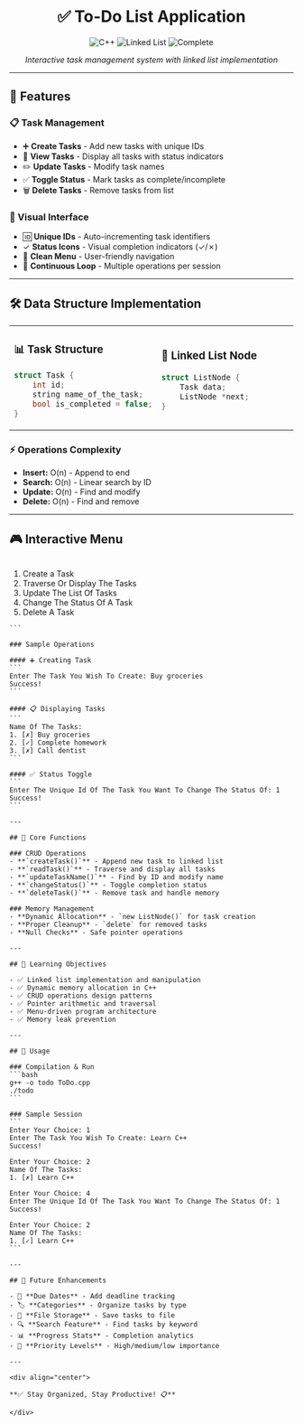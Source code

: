 <div align="center">

# ✅ To-Do List Application

<p>
  <img src="https://img.shields.io/badge/Language-C%2B%2B-00599C?style=for-the-badge&logo=cplusplus&logoColor=white" alt="C++">
  <img src="https://img.shields.io/badge/Data_Structure-Linked_List-FF6B35?style=for-the-badge" alt="Linked List">
  <img src="https://img.shields.io/badge/Status-Complete-28a745?style=for-the-badge" alt="Complete">
</p>

*Interactive task management system with linked list implementation*

</div>

---

## 🚀 Features

### 📋 Task Management
- ➕ **Create Tasks** - Add new tasks with unique IDs
- 👀 **View Tasks** - Display all tasks with status indicators
- ✏️ **Update Tasks** - Modify task names
- ✅ **Toggle Status** - Mark tasks as complete/incomplete
- 🗑️ **Delete Tasks** - Remove tasks from list

### 🎨 Visual Interface
- 🆔 **Unique IDs** - Auto-incrementing task identifiers
- ✓ **Status Icons** - Visual completion indicators (✓/✗)
- 🌈 **Clean Menu** - User-friendly navigation
- 🔄 **Continuous Loop** - Multiple operations per session

---

## 🛠️ Data Structure Implementation

<table>
<tr>
<td width="50%">

### 📊 Task Structure
```cpp
struct Task {
    int id;
    string name_of_the_task;
    bool is_completed = false;
}
```

</td>
<td width="50%">

### 🔗 Linked List Node
```cpp
struct ListNode {
    Task data;
    ListNode *next;
}
```

</td>
</tr>
</table>

### ⚡ Operations Complexity
- **Insert:** O(n) - Append to end
- **Search:** O(n) - Linear search by ID
- **Update:** O(n) - Find and modify
- **Delete:** O(n) - Find and remove

---

## 🎮 Interactive Menu

```
``````````````````````````````````````````
1. Create a Task 
2. Traverse Or Display The Tasks 
3. Update The List Of Tasks 
4. Change The Status Of A Task
5. Delete A Task
``````````````````````````````````````````
```

### Sample Operations

#### ➕ Creating Task
```
Enter The Task You Wish To Create: Buy groceries
Success!
```

#### 📋 Displaying Tasks
```
Name Of The Tasks:
1. [✗] Buy groceries
2. [✓] Complete homework
3. [✗] Call dentist
```

#### ✅ Status Toggle
```
Enter The Unique Id Of The Task You Want To Change The Status Of: 1
Success!
```

---

## 🔧 Core Functions

### CRUD Operations
- **`createTask()`** - Append new task to linked list
- **`readTask()`** - Traverse and display all tasks
- **`updateTaskName()`** - Find by ID and modify name
- **`changeStatus()`** - Toggle completion status
- **`deleteTask()`** - Remove task and handle memory

### Memory Management
- **Dynamic Allocation** - `new ListNode()` for task creation
- **Proper Cleanup** - `delete` for removed tasks
- **Null Checks** - Safe pointer operations

---

## 🎯 Learning Objectives

- ✅ Linked list implementation and manipulation
- ✅ Dynamic memory allocation in C++
- ✅ CRUD operations design patterns
- ✅ Pointer arithmetic and traversal
- ✅ Menu-driven program architecture
- ✅ Memory leak prevention

---

## 🚀 Usage

### Compilation & Run
```bash
g++ -o todo ToDo.cpp
./todo
```

### Sample Session
```
Enter Your Choice: 1
Enter The Task You Wish To Create: Learn C++
Success!

Enter Your Choice: 2
Name Of The Tasks:
1. [✗] Learn C++

Enter Your Choice: 4
Enter The Unique Id Of The Task You Want To Change The Status Of: 1
Success!

Enter Your Choice: 2
Name Of The Tasks:
1. [✓] Learn C++
```

---

## 🔮 Future Enhancements

- 📅 **Due Dates** - Add deadline tracking
- 🏷️ **Categories** - Organize tasks by type
- 💾 **File Storage** - Save tasks to file
- 🔍 **Search Feature** - Find tasks by keyword
- 📊 **Progress Stats** - Completion analytics
- 🎨 **Priority Levels** - High/medium/low importance

---

<div align="center">

**✅ Stay Organized, Stay Productive! 📋**

</div>